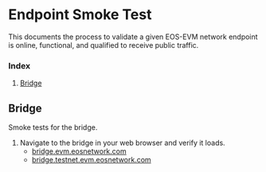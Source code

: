 # Endpoint Smoke Test
This documents the process to validate a given EOS-EVM network endpoint is online, functional, and qualified to receive public traffic.

### Index
1. [Bridge](#bridge)

## Bridge
Smoke tests for the bridge.
1. Navigate to the bridge in your web browser and verify it loads.
    - [bridge.evm.eosnetwork.com](https://bridge.evm.eosnetwork.com)
    - [bridge.testnet.evm.eosnetwork.com](https://bridge.testnet.evm.eosnetwork.com)
